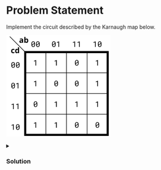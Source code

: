 # Problem Statement

Implement the circuit described by the Karnaugh map below.

![alt text](image.png)


<details>
    <summary><h3> Solution </h3>
</summary>
The problem can be done in both POS and SOP 

**SOP**

![alt text](SOP.1.jpg)

Out = $(\overline{c}.\overline{b})+(\overline{a}.\overline{d})+(\overline{a}.b.c)+(c.d.a)$

**POS**

![alt text](SOP.2.jpg)

Out = $(\overline{a}+\overline{b}+\overline{c}).(\overline{a}+b+c).(\overline{b}+c+d).(a+b+\overline{c}+\overline{d})$

Find the verilog file [here](solution_verilog.v)

</details>